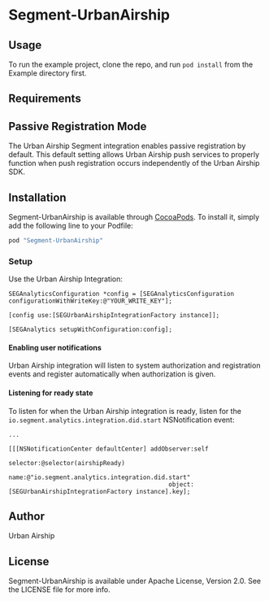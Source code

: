 # Segment-UrbanAirship

## Usage

To run the example project, clone the repo, and run `pod install` from the Example directory first.

## Requirements

## Passive Registration Mode

The Urban Airship Segment integration enables passive registration by default. This default setting allows Urban Airship push services to properly function when push registration occurs independently of the Urban Airship SDK. 

## Installation

Segment-UrbanAirship is available through [CocoaPods](http://cocoapods.org). To install
it, simply add the following line to your Podfile:

```ruby
pod "Segment-UrbanAirship"
```

### Setup

Use the Urban Airship Integration:

    SEGAnalyticsConfiguration *config = [SEGAnalyticsConfiguration configurationWithWriteKey:@"YOUR_WRITE_KEY"];

    [config use:[SEGUrbanAirshipIntegrationFactory instance]];

    [SEGAnalytics setupWithConfiguration:config];


#### Enabling user notifications

Urban Airship integration will listen to system authorization and registration events and register automatically when authorization is given.


#### Listening for ready state

To listen for when the Urban Airship integration is ready, listen for the `io.segment.analytics.integration.did.start` NSNotification event:

    ...

    [[[NSNotificationCenter defaultCenter] addObserver:self
                                              selector:@selector(airshipReady)
                                                  name:@"io.segment.analytics.integration.did.start"
                                                object:[SEGUrbanAirshipIntegrationFactory instance].key];

## Author

Urban Airship

## License

Segment-UrbanAirship is available under Apache License, Version 2.0. See the LICENSE file for more info.
